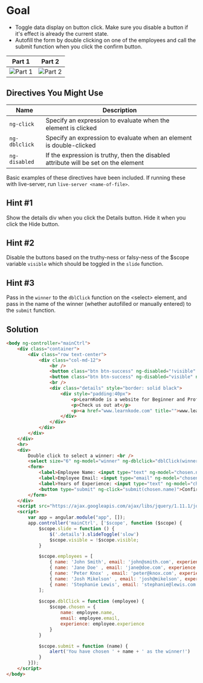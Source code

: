 # Goal
- Toggle data display on button click. Make sure you disable a button if it's effect is already the current state. 
- Autofill the form by double clicking on one of the employees and call the submit function when you click the confirm button.



Part 1 | Part 2
:----: | :----:
![Part 1](http://i.giphy.com/zQ3qRbCjj0nbG.gif "Part 1") | ![Part 2](http://i.giphy.com/4pHkfgCicvd7i.gif "Part 2")

## Directives You Might Use
|  Name  | Description |
| ------ | ----------- |
|`ng-click`| Specify an expression to evaluate when the element is clicked |
|`ng-dblclick`| Specify an expression to evaluate when an element is double-clicked |
|`ng-disabled`| If the expression is truthy, then the disabled attribute will be set on the element |


Basic examples of these directives have been included. If running these with live-server, run `live-server <name-of-file>`.

## Hint #1
Show the details div when you click the Details button. Hide it when you click the Hide button.

## Hint #2
Disable the buttons based on the truthy-ness or falsy-ness of the $scope variable `visible` which should be toggled in the `slide` function.

## Hint #3
Pass in the `winner` to the `dblClick` function on the \<select> element, and pass in the name of the winner (whether autofilled or manually entered) to the `submit` function.


## Solution
```html
<body ng-controller="mainCtrl">
	<div class="container">
		<div class="row text-center">
			<div class="col-md-12">
				<br />
				<button class="btn btn-success" ng-disabled="!visible" ng-click="slide()">Details</button>
				<button class="btn btn-success" ng-disabled="visible" ng-click="slide()">Hide</button>
				<br />
				<div class="details" style="border: solid black">
					<div style="padding:40px">
						<p>LearnKode is a website for Beginner and Professional to learn AngularJS step by step and the biggest advantage is that while learning you can experiment your code Online.</p>
						<p>Check us out at</p>
						<p><a href="www.learnkode.com" title="">www.learnkode.com</a> </p>
					</div>
				</div>
			</div>
		</div>
	</div>
	<hr>
	<div>
		Double click to select a winner: <br />
		<select size="6" ng-model="winner" ng-dblclick="dblClick(winner)" ng-options="employee as employee.name for employee in employees"></select>
		<form>
			<label>Employee Name: <input type="text" ng-model="chosen.name" required></label><br>
			<label>Employee Email: <input type="email" ng-model="chosen.email" required></label><br>
			<label>Years of Experience: <input type="text" ng-model="chosen.experience" required></label><br>
			<button type="submit" ng-click="submit(chosen.name)">Confirm Winner Selection</button>
		</form>
	</div>
	<script src="https://ajax.googleapis.com/ajax/libs/jquery/1.11.1/jquery.min.js"></script>
	<script>
		var app = angular.module("app", []);
		app.controller('mainCtrl', ['$scope', function ($scope) {
			$scope.slide = function () {
				$('.details').slideToggle('slow')
				$scope.visible = !$scope.visible;
			}

			$scope.employees = [
				{ name: 'John Smith', email: 'john@smith.com', experience: 4 },
				{ name: 'Jane Doe' , email: 'jane@doe.com', experience: 5},
				{ name: 'Peter Knox' , email: 'peter@knox.com', experience: 1},
				{ name: 'Josh Mikelson' , email: 'josh@mikelson', experience: 3} ,
				{ name: 'Stephanie Lewis', email: 'stephanie@lewis.com', experience: 4 }
			];
		
			$scope.dblClick = function (employee) {
				$scope.chosen = {
					name: employee.name,
					email: employee.email,
					experience: employee.experience
				}
			}

			$scope.submit = function (name) {
				alert('You have chosen ' + name + ' as the winner!')
			}
		}]);
	</script>
</body>
```
